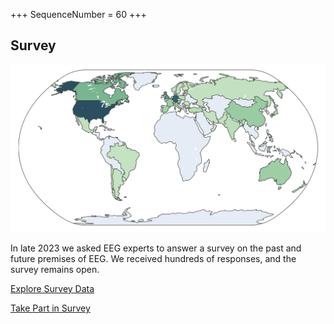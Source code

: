 +++
SequenceNumber = 60
+++

## Survey


[![Survey](/assets/images/survey_preview.png 'Global Survey Results')](/survey-data/ '')

In late 2023 we asked EEG experts to answer a survey on the past and future premises of EEG. We received hundreds of responses, and the survey remains open.

[Explore Survey Data](/survey-data/)

[Take Part in Survey](/survey/)